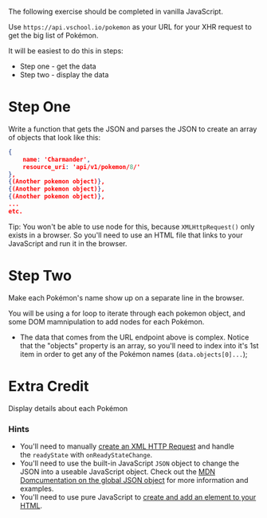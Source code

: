 The following exercise should be completed in vanilla JavaScript.

Use `https://api.vschool.io/pokemon` as your URL for your XHR request to get the big list of Pokémon.

It will be easiest to do this in steps:

- Step one - get the data
- Step two - display the data

# **Step One**

Write a function that gets the JSON and parses the JSON to create an array of objects that look like this:

```json
{
    name: 'Charmander',
    resource_uri: 'api/v1/pokemon/8/'
},
{(Another pokemon object)},
{(Another pokemon object)},
{(Another pokemon object)},
...
etc.

```

Tip: You won't be able to use node for this, because `XMLHttpRequest()` only exists in a browser. So you'll need to use an HTML file that links to your JavaScript and run it in the browser.

# **Step Two**

Make each Pokémon's name show up on a separate line in the browser.

You will be using a for loop to iterate through each pokemon object, and some DOM mamnipulation to add nodes for each Pokémon.

- The data that comes from the URL endpoint above is complex. Notice that the "objects" property is an array, so you'll need to index into it's 1st item in order to get any of the Pokémon names (`data.objects[0]...`);

# **Extra Credit**

Display details about each Pokémon

### **Hints**

- You'll need to manually [create an XML HTTP Request](http://www.w3schools.com/xml/dom_httprequest.asp) and handle the `readyState` with `onReadyStateChange`.
- You'll need to use the built-in JavaScript `JSON` object to change the JSON into a useable JavaScript object. Check out the [MDN Domcumentation on the global JSON object](https://developer.mozilla.org/en-US/docs/Web/JavaScript/Reference/Global_Objects/JSON) for more information and examples.
- You'll need to use pure JavaScript to [create and add an element to your HTML](http://www.w3schools.com/jsref/met_document_createelement.asp).